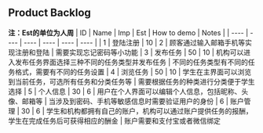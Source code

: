 ## Product Backlog
**注：Est的单位为人周**
| ID | Name | Imp | Est | How to demo | Notes |
| ---- | ---- | ---- | ---- | ---- | ---- |
| 1 | 登陆注册 | 10 | 2 | 顾客通过输入邮箱手机等实现注册和登陆 | 需要实现忘记密码等小功能
| 3 | 发布任务 | 50 | 10 | 机构可以进入发布任务界面选择三种不同的任务类型并发布任务 | 不同的任务类型有不同的任务格式，需要有不同的任务设置
| 4 | 浏览任务 | 50 | 10 | 学生在主界面可以浏览到当前任务，可选所有任务和分类任务等 | 需要根据任务的种类进行分类便于学生选择
| 5 | 个人信息 | 30 | 6 | 用户在个人界面可以编辑个人信息，包括昵称、头像、邮箱等 | 当涉及到密码、手机等敏感信息时需要验证用户的身份
| 6 | 账户管理 | 30 | 6 | 学生和机构都拥有自己的账户，机构可以通过账户提供任务的报酬，学生在完成任务后可获得相应的酬金 | 账户需要和支付宝或者微信绑定